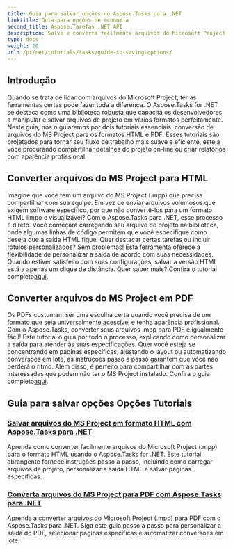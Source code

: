 ```yaml
---
title: Guia para salvar opções no Aspose.Tasks para .NET
linktitle: Guia para opções de economia
second_title: Aspose.Tarefas .NET API
description: Salve e converta facilmente arquivos do Microsoft Project com o Aspose.Tasks for .NET. Explore tutoriais sobre exportação para formatos HTML e PDF.
type: docs
weight: 20
url: /pt/net/tutorials/tasks/guide-to-saving-options/
---
```

## Introdução

Quando se trata de lidar com arquivos do Microsoft Project, ter as ferramentas certas pode fazer toda a diferença. O Aspose.Tasks for .NET se destaca como uma biblioteca robusta que capacita os desenvolvedores a manipular e salvar arquivos de projeto em vários formatos perfeitamente. Neste guia, nós o guiaremos por dois tutoriais essenciais: conversão de arquivos do MS Project para os formatos HTML e PDF. Esses tutoriais são projetados para tornar seu fluxo de trabalho mais suave e eficiente, esteja você procurando compartilhar detalhes do projeto on-line ou criar relatórios com aparência profissional.

## Converter arquivos do MS Project para HTML

Imagine que você tem um arquivo do MS Project (.mpp) que precisa compartilhar com sua equipe. Em vez de enviar arquivos volumosos que exigem software específico, por que não convertê-los para um formato HTML limpo e visualizável? Com o Aspose.Tasks para .NET, esse processo é direto. Você começará carregando seu arquivo de projeto na biblioteca, onde algumas linhas de código permitem que você especifique como deseja que a saída HTML fique. Quer destacar certas tarefas ou incluir rótulos personalizados? Sem problemas! Esta ferramenta oferece a flexibilidade de personalizar a saída de acordo com suas necessidades. Quando estiver satisfeito com suas configurações, salvar a versão HTML está a apenas um clique de distância. Quer saber mais? Confira o tutorial completo[aqui](./save-ms-project-files-to-html-format/).

## Converter arquivos do MS Project em PDF

Os PDFs costumam ser uma escolha certa quando você precisa de um formato que seja universalmente acessível e tenha aparência profissional. Com o Aspose.Tasks, converter seus arquivos .mpp para PDF é igualmente fácil! Este tutorial o guia por todo o processo, explicando como personalizar a saída para atender às suas especificações. Quer você esteja se concentrando em páginas específicas, ajustando o layout ou automatizando conversões em lote, as instruções passo a passo garantem que você não perderá o ritmo. Além disso, é perfeito para compartilhar com as partes interessadas que podem não ter o MS Project instalado. Confira o guia completo[aqui](./convert-ms-project-files-to-pdf/).

## Guia para salvar opções Opções Tutoriais
### [Salvar arquivos do MS Project em formato HTML com Aspose.Tasks para .NET](./save-ms-project-files-to-html-format/)
Aprenda como converter facilmente arquivos do Microsoft Project (.mpp) para o formato HTML usando o Aspose.Tasks for .NET. Este tutorial abrangente fornece instruções passo a passo, incluindo como carregar arquivos de projeto, personalizar a saída HTML e salvar páginas específicas.
### [Converta arquivos do MS Project para PDF com Aspose.Tasks para .NET](./convert-ms-project-files-to-pdf/)
Aprenda a converter arquivos do Microsoft Project (.mpp) para PDF com o Aspose.Tasks para .NET. Siga este guia passo a passo para personalizar a saída do PDF, selecionar páginas específicas e automatizar conversões em lote.